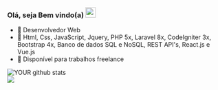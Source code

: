 ###  Olá, seja Bem vindo(a) <img src="https://user-images.githubusercontent.com/34290569/108864542-0e17fd80-75d1-11eb-8e1d-3b0b4a5ceea7.gif" height="24px" width="24px" />

- 🔭 Desenvolvedor Web 
- 🌱 Html, Css, JavaScript, Jquery, PHP 5x, Laravel 8x, CodeIgniter 3x, Bootstrap 4x, Banco de dados SQL e NoSQL, REST API's, React.js e Vue.js
- 🤝 Disponível para trabalhos freelance

![YOUR github stats](https://github-readme-stats.vercel.app/api?username=EuKaique&theme=tokyonight)
<br>
[<img src="https://img.shields.io/badge/linkedin-%230077B5.svg?&style=for-the-badge&logo=linkedin&logoColor=white" />](https://www.linkedin.com/in/kaique-oliveira-santos-0806a6a3/)

